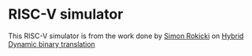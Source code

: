 # RISC-V simulator
This RISC-V simulator is from the work done by [Simon Rokicki](http://people.irisa.fr/Simon.Rokicki/) on [Hybrid Dynamic binary translation](https://github.com/srokicki/HybridDBT)
